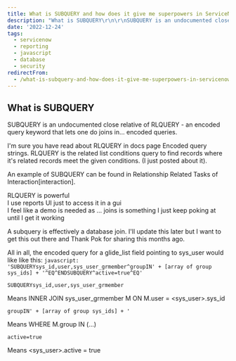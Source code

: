```yaml
---
title: What is SUBQUERY and how does it give me superpowers in ServiceNow?
description: "What is SUBQUERY\r\n\r\nSUBQUERY is an undocumented close relative of RLQUERY - an encoded query keyword that lets one do joins in... encoded queries.\r\n\r\nI'm sur..."
date: '2022-12-24'
tags:
  - servicenow
  - reporting
  - javascript
  - database
  - security
redirectFrom:
  - /what-is-subquery-and-how-does-it-give-me-superpowers-in-servicenow/
---
```


## What is SUBQUERY

SUBQUERY is an undocumented close relative of RLQUERY - an encoded query keyword that lets one do joins in... encoded queries.

I'm sure you have read about RLQUERY in docs page Encoded query strings.  RLQUERY is the related list conditions query to find records where it's related records meet the given conditions.  (I just posted about it).

An example of SUBQUERY can be found in Relationship Related Tasks of Interaction[interaction].

RLQUERY is powerful\
I use reports UI just to access it in a gui\
I feel like a demo is needed as … joins is something I just keep poking at until I get it working

A subquery is effectively a database join.  I'll update this later but I want to get this out there and Thank Pok for sharing this months ago.  

All in all, the encoded query for a glide_list field pointing to sys_user would like like this:
`javascript: 'SUBQUERYsys_id,user,sys_user_grmember^groupIN' + [array of group sys_ids] + '^EQ^ENDSUBQUERY^active=true^EQ'`

`SUBQUERYsys_id,user,sys_user_grmember`

Means INNER JOIN sys_user_grmember M ON M.user = <sys_user>.sys_id

`groupIN' + [array of group sys_ids] + '`

Means WHERE M.group IN (...)

`active=true`

Means <sys_user>.active = true